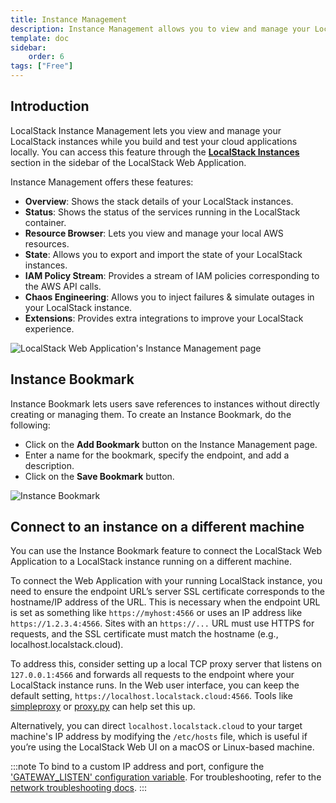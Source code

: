 ```yaml
---
title: Instance Management
description: Instance Management allows you to view and manage your LocalStack instances through the LocalStack Web Application alongside other auxiliary features.
template: doc
sidebar:
    order: 6
tags: ["Free"]
---
```


## Introduction

LocalStack Instance Management lets you view and manage your LocalStack instances while you build and test your cloud applications locally.
You can access this feature through the [**LocalStack Instances**](https://app.localstack.cloud/instances) section in the sidebar of the LocalStack Web Application.

Instance Management offers these features:

- **Overview**: Shows the stack details of your LocalStack instances.
- **Status**: Shows the status of the services running in the LocalStack container.
- **Resource Browser**: Lets you view and manage your local AWS resources.
- **State**: Allows you to export and import the state of your LocalStack instances.
- **IAM Policy Stream**: Provides a stream of IAM policies corresponding to the AWS API calls.
- **Chaos Engineering**: Allows you to inject failures & simulate outages in your LocalStack instance.
- **Extensions**: Provides extra integrations to improve your LocalStack experience.

![LocalStack Web Application's Instance Management page](/images/aws/instance-management.png)

## Instance Bookmark

Instance Bookmark lets users save references to instances without directly creating or managing them.
To create an Instance Bookmark, do the following:

- Click on the **Add Bookmark** button on the Instance Management page.
- Enter a name for the bookmark, specify the endpoint, and add a description.
- Click on the **Save Bookmark** button.

![Instance Bookmark](/images/aws/new-instance-bookmark.png)

## Connect to an instance on a different machine

You can use the Instance Bookmark feature to connect the LocalStack Web Application to a LocalStack instance running on a different machine.

To connect the Web Application with your running LocalStack instance, you need to ensure the endpoint URL’s server SSL certificate corresponds to the hostname/IP address of the URL.
This is necessary when the endpoint URL is set as something like `https://myhost:4566` or uses an IP address like `https://1.2.3.4:4566`.
Sites with an `https://...` URL must use HTTPS for requests, and the SSL certificate must match the hostname (e.g., localhost.localstack.cloud).

To address this, consider setting up a local TCP proxy server that listens on `127.0.0.1:4566` and forwards all requests to the endpoint where your LocalStack instance runs.
In the Web user interface, you can keep the default setting, `https://localhost.localstack.cloud:4566`.
Tools like [simpleproxy](https://manpages.ubuntu.com/manpages/trusty/man1/simpleproxy.1.html) or [proxy.py](https://github.com/abhinavsingh/proxy.py) can help set this up.

Alternatively, you can direct `localhost.localstack.cloud` to your target machine's IP address by modifying the `/etc/hosts` file, which is useful if you’re using the LocalStack Web UI on a macOS or Linux-based machine.

:::note
To bind to a custom IP address and port, configure the ['GATEWAY_LISTEN' configuration variable](/aws/capabilities/config/configuration/#core).
For troubleshooting, refer to the [network troubleshooting docs](/aws/capabilities/networking/).
:::